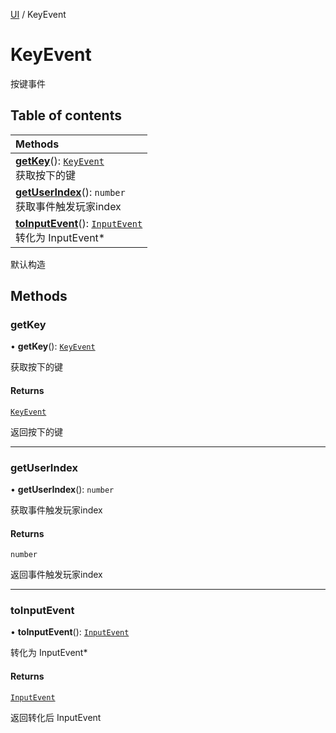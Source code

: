 [UI](../groups/Core.UI.md) / KeyEvent

# KeyEvent <Badge type="tip" text="Class" /> <Score text="KeyEvent" />

按键事件

## Table of contents

| Methods |
| :-----|
| **[getKey](mw.KeyEvent.md#getkey)**(): [`KeyEvent`](mw.KeyEvent.md) <br> 获取按下的键|
| **[getUserIndex](mw.KeyEvent.md#getuserindex)**(): `number` <br> 获取事件触发玩家index|
| **[toInputEvent](mw.KeyEvent.md#toinputevent)**(): [`InputEvent`](mw.InputEvent.md) <br> 转化为 InputEvent*|

默认构造

## Methods

### getKey <Score text="getKey" /> 

• **getKey**(): [`KeyEvent`](mw.KeyEvent.md) <Badge type="tip" text="client" />

获取按下的键


#### Returns

[`KeyEvent`](mw.KeyEvent.md)

返回按下的键

___

### getUserIndex <Score text="getUserIndex" /> 

• **getUserIndex**(): `number` <Badge type="tip" text="client" />

获取事件触发玩家index


#### Returns

`number`

返回事件触发玩家index

___

### toInputEvent <Score text="toInputEvent" /> 

• **toInputEvent**(): [`InputEvent`](mw.InputEvent.md) <Badge type="tip" text="client" />

转化为 InputEvent*


#### Returns

[`InputEvent`](mw.InputEvent.md)

返回转化后 InputEvent
